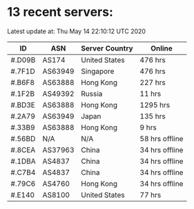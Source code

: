 # 13 recent servers:

Latest update at: Thu May 14 22:10:12 UTC 2020

| ID | ASN | Server Country | Online |
| -- | --- | -------------- | ------ |
| #.D09B | AS174 | United States | 476 hrs |
| #.7F1D | AS63949 | Singapore | 476 hrs |
| #.B6F8 | AS63888 | Hong Kong | 227 hrs |
| #.1F2B | AS49392 | Russia | 11 hrs |
| #.BD3E | AS63888 | Hong Kong | 1295 hrs |
| #.2A79 | AS63949 | Japan | 135 hrs |
| #.33B9 | AS63888 | Hong Kong | 9 hrs |
| #.56BD | N/A | N/A | 58 hrs offline |
| #.8CEA | AS37963 | China | 34 hrs offline |
| #.1DBA | AS4837 | China | 34 hrs offline |
| #.C7B4 | AS4837 | China | 34 hrs offline |
| #.79C6 | AS4760 | Hong Kong | 34 hrs offline |
| #.E140 | AS8100 | United States | 77 hrs |

